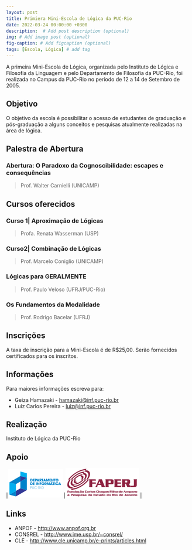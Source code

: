 ```yaml
---
layout: post
title: Primiera Mini-Escola de Lógica da PUC-Rio
date: 2022-03-24 00:00:00 +0300
description:  # Add post description (optional)
img: # Add image post (optional)
fig-caption: # Add figcaption (optional)
tags: [Escola, Lógica] # add tag
---
```



A primeira Mini-Escola de Lógica, organizada pelo Instituto de Lógica e Filosofia da Linguagem e pelo Departamento de Filosofia da PUC-Rio, foi realizada no Campus da PUC-Rio no período de 12 a 14 de Setembro de 2005.

## Objetivo 

O objetivo da escola é possibilitar o acesso de estudantes de graduação e pós-graduação a alguns conceitos e pesquisas atualmente realizadas na área de lógica.

## Palestra de Abertura 


### Abertura: O Paradoxo da Cognoscibilidade: escapes e consequências
> Prof. Walter Carnielli (UNICAMP)


## Cursos oferecidos 


### Curso 1| Aproximação de Lógicas
> Profa. Renata Wasserman (USP)

### Curso2| Combinação de Lógicas
> Prof. Marcelo Coniglio (UNICAMP)

### Lógicas para GERALMENTE
> Prof. Paulo Veloso (UFRJ/PUC-Rio)

### Os Fundamentos da Modalidade
> Prof. Rodrigo Bacelar (UFRJ)

## Inscrições 

A taxa de inscrição para a Mini-Escola é de R$25,00. Serão fornecidos certificados para os inscritos. 


## Informações 

Para maiores informações escreva para:

 - Geiza Hamazaki - <hamazaki@inf.puc-rio.br>
 - Luiz Carlos Pereira - <luiz@inf.puc-rio.br>

## Realização 

Instituto de Lógica da PUC-Rio

## Apoio 

|[<img src="/assets/img/logo_puc.png" alt="DI PUC-Rio"/>](http://www.inf.puc-rio.br) |[<img src="/assets/img/logo_faperj_cor.jpg" alt="FAPERJ" width="200"/>](https://www.faperj.br) |




## Links 

 - ANPOF - <http://www.anpof.org.br>
 - CONSREL - <http://www.ime.usp.br/~consrel/>
 - CLE - <http://www.cle.unicamp.br/e-prints/articles.html>
